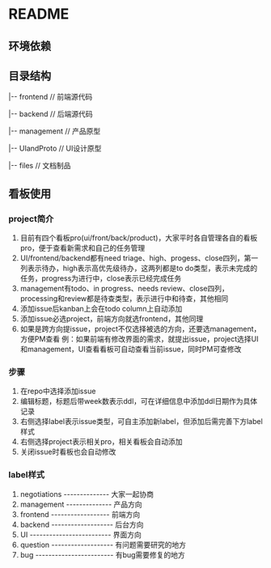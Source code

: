 # README

## 环境依赖

## 目录结构
|-- frontend // 前端源代码

|-- backend // 后端源代码

|-- management // 产品原型

|-- UIandProto // UI设计原型

|-- files // 文档制品

## 看板使用
### project简介
1. 目前有四个看板pro(ui/front/back/product)，大家平时各自管理各自的看板pro，便于查看新需求和自己的任务管理
2. UI/frontend/backend都有need triage、high、progess、close四列，第一列表示待办，high表示高优先级待办，这两列都是to do类型，表示未完成的任务，progress为进行中，close表示已经完成任务
3. management有todo、in progress、needs review、close四列，processing和review都是待查类型，表示进行中和待查，其他相同
2. 添加issue后kanban上会在todo column上自动添加
3. 添加issue必选project，前端方向就选frontend，其他同理
4. 如果是跨方向提issue，project不仅选择被选的方向，还要选management，方便PM查看
例：如果前端有修改界面的需求，就提出issue，project选择UI和management，UI查看看板可自动查看当前issue，同时PM可查修改
### 步骤
1. 在repo中选择添加issue
2. 编辑标题，标题后带week数表示ddl，可在详细信息中添加ddl日期作为具体记录
3. 右侧选择label表示issue类型，可自主添加新label，但添加后需完善下方label样式
4. 右侧选择project表示相关pro，相关看板会自动添加
5. 关闭issue时看板也会自动修改

### label样式
1. negotiations -------------- 大家一起协商
2. management -------------- 产品方向
2. frontend ------------------ 前端方向
3. backend ------------------- 后台方向
4. UI ------------------------- 界面方向
5. question ------------------- 有问题需要研究的地方
6. bug ------------------------ 有bug需要修复的地方

